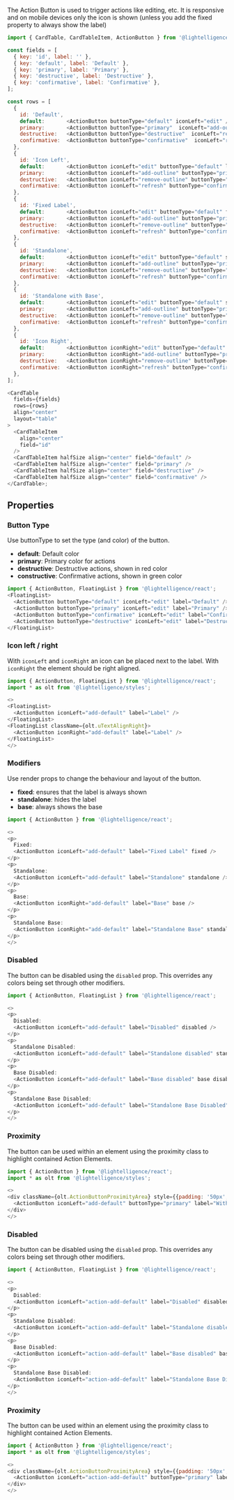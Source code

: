 The Action Button is used to trigger actions like editing, etc.
It is responsive and on mobile devices only the icon is shown (unless you add the fixed property to always show the label)


```js
import { CardTable, CardTableItem, ActionButton } from '@lightelligence/react';

const fields = [
  { key: 'id', label: '' },
  { key: 'default', label: 'Default' },
  { key: 'primary', label: 'Primary' },
  { key: 'destructive', label: 'Destructive' },
  { key: 'confirmative', label: 'Confirmative' },
];

const rows = [
  {
    id: 'Default',
    default:       <ActionButton buttonType="default" iconLeft="edit" />,
    primary:       <ActionButton buttonType="primary"  iconLeft="add-outline" />,
    destructive:   <ActionButton buttonType="destructive"  iconLeft="remove-outline" />,
    confirmative:  <ActionButton buttonType="confirmative"  iconLeft="refresh" />,
  },
  {
    id: 'Icon Left',
    default:       <ActionButton iconLeft="edit" buttonType="default" label="Label" />,
    primary:       <ActionButton iconLeft="add-outline" buttonType="primary" label="Label" />,
    destructive:   <ActionButton iconLeft="remove-outline" buttonType="destructive" label="Label" />,
    confirmative:  <ActionButton iconLeft="refresh" buttonType="confirmative" label="Label" />,
  },
  {
    id: 'Fixed Label',
    default:       <ActionButton iconLeft="edit" buttonType="default" fixed label="Label" />,
    primary:       <ActionButton iconLeft="add-outline" buttonType="primary" fixed label="Label" />,
    destructive:   <ActionButton iconLeft="remove-outline" buttonType="destructive" fixed label="Label" />,
    confirmative:  <ActionButton iconLeft="refresh" buttonType="confirmative" fixed label="Label" />,
  },
  {
    id: 'Standalone',
    default:       <ActionButton iconLeft="edit" buttonType="default" standalone label="Label" />,
    primary:       <ActionButton iconLeft="add-outline" buttonType="primary" standalone label="Label" />,
    destructive:   <ActionButton iconLeft="remove-outline" buttonType="destructive" standalone label="Label" />,
    confirmative:  <ActionButton iconLeft="refresh" buttonType="confirmative" standalone label="Label" />,
  },
  {
    id: 'Standalone with Base',
    default:       <ActionButton iconLeft="edit" buttonType="default" standalone base label="Label" />,
    primary:       <ActionButton iconLeft="add-outline" buttonType="primary" standalone base label="Label" />,
    destructive:   <ActionButton iconLeft="remove-outline" buttonType="destructive" standalone base label="Label" />,
    confirmative:  <ActionButton iconLeft="refresh" buttonType="confirmative" standalone base label="Label" />,
  },
  {
    id: 'Icon Right',
    default:       <ActionButton iconRight="edit" buttonType="default" label="Label" />,
    primary:       <ActionButton iconRight="add-outline" buttonType="primary" label="Label" />,
    destructive:   <ActionButton iconRight="remove-outline" buttonType="destructive" label="Label" />,
    confirmative:  <ActionButton iconRight="refresh" buttonType="confirmative" label="Label" />,
  },
];

<CardTable
  fields={fields}
  rows={rows}
  align="center"
  layout="table"
>
  <CardTableItem
    align="center"
    field="id"
  />
  <CardTableItem halfSize align="center" field="default" />
  <CardTableItem halfSize align="center" field="primary" />
  <CardTableItem halfSize align="center" field="destructive" />
  <CardTableItem halfSize align="center" field="confirmative" />
</CardTable>;
```

## Properties


### Button Type

Use buttonType to set the type (and color) of the button.
- **default**: Default color
- **primary**: Primary color for actions
- **destructive**: Destructive actions, shown in red color
- **constructive**: Confirmative actions, shown in green color

```js
import { ActionButton, FloatingList } from '@lightelligence/react';
<FloatingList>
  <ActionButton buttonType="default" iconLeft="edit" label="Default" />
  <ActionButton buttonType="primary" iconLeft="edit" label="Primary" />
  <ActionButton buttonType="confirmative" iconLeft="edit" label="Confirmative" />
  <ActionButton buttonType="destructive" iconLeft="edit" label="Destructive" />
</FloatingList>
```

### Icon left / right

With `iconLeft` and `iconRight` an icon can be placed next to the label.
With `iconRight` the element should be right aligned.

```js
import { ActionButton, FloatingList } from '@lightelligence/react';
import * as olt from '@lightelligence/styles';

<>
<FloatingList>
  <ActionButton iconLeft="add-default" label="Label" />
</FloatingList>
<FloatingList className={olt.uTextAlignRight}>
  <ActionButton iconRight="add-default" label="Label" />
</FloatingList>
</>
```

### Modifiers

Use render props to change the behaviour and layout of the button.
- **fixed**: ensures that the label is always shown
- **standalone**: hides the label
- **base**: always shows the base

```js
import { ActionButton } from '@lightelligence/react';

<>
<p>
  Fixed:
  <ActionButton iconLeft="add-default" label="Fixed Label" fixed />
</p>
<p>
  Standalone:
  <ActionButton iconLeft="add-default" label="Standalone" standalone />
</p>
<p>
  Base:
  <ActionButton iconRight="add-default" label="Base" base />
</p>
<p>
  Standalone Base:
  <ActionButton iconRight="add-default" label="Standalone Base" standalone base />
</p>
</>
```

### Disabled

The button can be disabled using the `disabled` prop. This overrides any colors being set through other modifiers.

```js
import { ActionButton, FloatingList } from '@lightelligence/react';

<>
<p>
  Disabled:
  <ActionButton iconLeft="add-default" label="Disabled" disabled />
</p>
<p>
  Standalone Disabled:
  <ActionButton iconLeft="add-default" label="Standalone disabled" standalone disabled />
</p>
<p>
  Base Disabled:
  <ActionButton iconLeft="add-default" label="Base disabled" base disabled />
</p>
<p>
  Standalone Base Disabled:
  <ActionButton iconLeft="add-default" label="Standalone Base Disabled" standalone base disabled />
</p>
</>
```

### Proximity

The button can be used within an element using the proximity class to highlight contained Action Elements.

```js
import { ActionButton } from '@lightelligence/react';
import * as olt from '@lightelligence/styles';

<>
<div className={olt.ActionButtonProximityArea} style={{padding: '50px', border: '1px dotted lightgray'}}>
  <ActionButton iconLeft="add-default" buttonType="primary" label="With Proximity" />
</div>
</>
```

### Disabled

The button can be disabled using the `disabled` prop. This overrides any colors being set through other modifiers.

```js
import { ActionButton, FloatingList } from '@lightelligence/react';

<>
<p>
  Disabled:
  <ActionButton iconLeft="action-add-default" label="Disabled" disabled />
</p>
<p>
  Standalone Disabled:
  <ActionButton iconLeft="action-add-default" label="Standalone disabled" standalone disabled />
</p>
<p>
  Base Disabled:
  <ActionButton iconLeft="action-add-default" label="Base disabled" base disabled />
</p>
<p>
  Standalone Base Disabled:
  <ActionButton iconLeft="action-add-default" label="Standalone Base Disabled" standalone base disabled />
</p>
</>
```

### Proximity

The button can be used within an element using the proximity class to highlight contained Action Elements.

```js
import { ActionButton } from '@lightelligence/react';
import * as olt from '@lightelligence/styles';

<>
<div className={olt.ActionButtonProximityArea} style={{padding: '50px', border: '1px dotted lightgray'}}>
  <ActionButton iconLeft="action-add-default" buttonType="primary" label="With Proximity" />
</div>
</>
```